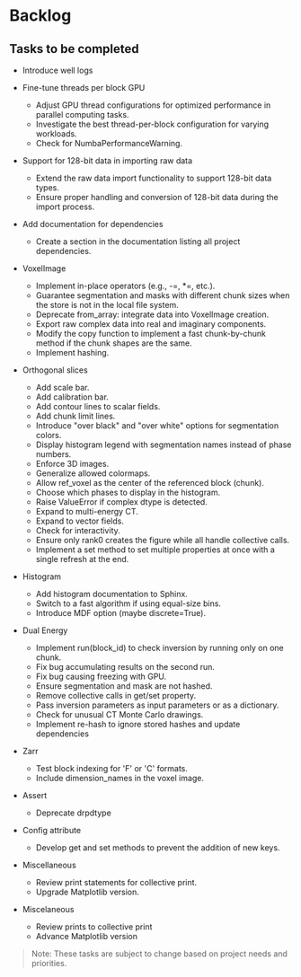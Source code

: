 # Backlog

## Tasks to be completed

- Introduce well logs

- Fine-tune threads per block GPU
  - Adjust GPU thread configurations for optimized performance in parallel computing tasks.
  - Investigate the best thread-per-block configuration for varying workloads.
  - Check for NumbaPerformanceWarning.

- Support for 128-bit data in importing raw data
  - Extend the raw data import functionality to support 128-bit data types.
  - Ensure proper handling and conversion of 128-bit data during the import process.

- Add documentation for dependencies
  - Create a section in the documentation listing all project dependencies.

- VoxelImage
  - Implement in-place operators (e.g., -=, *=, etc.).
  - Guarantee segmentation and masks with different chunk sizes when the store is not in the local file system.
  - Deprecate from_array: integrate data into VoxelImage creation.
  - Export raw complex data into real and imaginary components.
  - Modify the copy function to implement a fast chunk-by-chunk method if the chunk shapes are the same.
  - Implement hashing.

- Orthogonal slices
  - Add scale bar.
  - Add calibration bar.
  - Add contour lines to scalar fields.
  - Add chunk limit lines.
  - Introduce "over black" and "over white" options for segmentation colors.
  - Display histogram legend with segmentation names instead of phase numbers.
  - Enforce 3D images.
  - Generalize allowed colormaps.
  - Allow ref_voxel as the center of the referenced block (chunk).
  - Choose which phases to display in the histogram.
  - Raise ValueError if complex dtype is detected.
  - Expand to multi-energy CT.
  - Expand to vector fields.
  - Check for interactivity.
  - Ensure only rank0 creates the figure while all handle collective calls.
  - Implement a set method to set multiple properties at once with a single refresh at the end.

- Histogram
  - Add histogram documentation to Sphinx.
  - Switch to a fast algorithm if using equal-size bins.
  - Introduce MDF option (maybe discrete=True).

- Dual Energy
  - Implement run(block_id) to check inversion by running only on one chunk.
  - Fix bug accumulating results on the second run.
  - Fix bug causing freezing with GPU.
  - Ensure segmentation and mask are not hashed.
  - Remove collective calls in get/set property.
  - Pass inversion parameters as input parameters or as a dictionary.
  - Check for unusual CT Monte Carlo drawings.
  - Implement re-hash to ignore stored hashes and update dependencies

- Zarr
  - Test block indexing for 'F' or 'C' formats.
  - Include dimension_names in the voxel image.

- Assert
  - Deprecate drpdtype

- Config attribute
  - Develop get and set methods to prevent the addition of new keys.

- Miscellaneous
  - Review print statements for collective print.
  - Upgrade Matplotlib version.

- Miscelaneous
  - Review prints to collective print
  - Advance Matplotlib version

> Note: These tasks are subject to change based on project needs and priorities.
